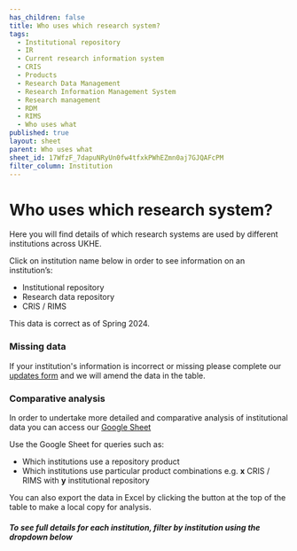 ```yaml
---
has_children: false
title: Who uses which research system?
tags:
  - Institutional repository
  - IR
  - Current research information system
  - CRIS
  - Products
  - Research Data Management
  - Research Information Management System
  - Research management
  - RDM
  - RIMS
  - Who uses what
published: true
layout: sheet
parent: Who uses what
sheet_id: 17WfzF_7dapuNRyUn0fw4tfxkPWhEZmn0aj7GJQAFcPM
filter_column: Institution
---
```

# Who uses which research system?

Here you will find details of which research systems are used by different institutions across UKHE.

Click on institution name below in order to see information on an institution’s:

* Institutional repository
* Research data repository
* CRIS / RIMS

This data is correct as of Spring 2024.

### Missing data

If your institution's information is incorrect or missing [](https://docs.google.com/forms/d/e/1FAIpQLSfIjk1ECrL4IMTzSUGQ8C6QSCE79j9RQmQsuIiEE04yN-MHgQ/viewform)please complete our [updates form](https://docs.google.com/forms/d/e/1FAIpQLSerR7YUST6iTLUd8hN2dRkzP68JeURPWQmodOQtQrv8oYL9Hw/viewform) and we will amend the data in the table.

### Comparative analysis

In order to undertake more detailed and comparative analysis of institutional data you can access our [Google Sheet](https://docs.google.com/spreadsheets/d/17WfzF_7dapuNRyUn0fw4tfxkPWhEZmn0aj7GJQAFcPM/edit?gid=0#gid=0)[](https://docs.google.com/spreadsheets/d/1rT5fbeJ72IWAbe58ywzK2D7zsMqLjSTIzFN_HWH7sDc/edit?gid=0#gid=0)

Use the Google Sheet for queries such as:

* Which institutions use a repository product
* Which institutions use particular product combinations e.g. **x** CRIS / RIMS with **y** institutional repository

You can also export the data in Excel by clicking the button at the top of the table to make a local copy for analysis.

##### To see full details for each institution, filter by institution using the dropdown below
